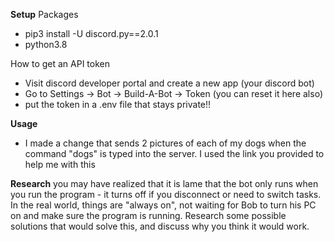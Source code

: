 **Setup**
Packages
- pip3 install -U discord.py==2.0.1
- python3.8

How to get an API token
- Visit discord developer portal and create a new app (your discord bot) 
- Go to Settings -> Bot -> Build-A-Bot -> Token (you can reset it here also)
- put the token in a .env file that stays private!!

**Usage**
- I made a change that sends 2 pictures of each of my dogs when the command "dogs" is typed into the server. I used the link you provided to help me with this

**Research**
you may have realized that it is lame that the bot only runs when you run the program - it turns off if you disconnect or need to switch tasks.
In the real world, things are "always on", not waiting for Bob to turn his PC on and make sure the program is running.
Research some possible solutions that would solve this, and discuss why you think it would work.
